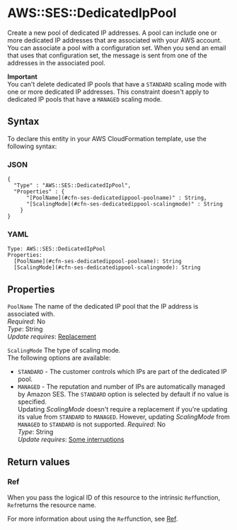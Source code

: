 # AWS::SES::DedicatedIpPool<a name="aws-resource-ses-dedicatedippool"></a>

Create a new pool of dedicated IP addresses\. A pool can include one or more dedicated IP addresses that are associated with your AWS account\. You can associate a pool with a configuration set\. When you send an email that uses that configuration set, the message is sent from one of the addresses in the associated pool\.

**Important**  
You can't delete dedicated IP pools that have a `STANDARD` scaling mode with one or more dedicated IP addresses\. This constraint doesn't apply to dedicated IP pools that have a `MANAGED` scaling mode\.

## Syntax<a name="aws-resource-ses-dedicatedippool-syntax"></a>

To declare this entity in your AWS CloudFormation template, use the following syntax:

### JSON<a name="aws-resource-ses-dedicatedippool-syntax.json"></a>

```
{
  "Type" : "AWS::SES::DedicatedIpPool",
  "Properties" : {
      "[PoolName](#cfn-ses-dedicatedippool-poolname)" : String,
      "[ScalingMode](#cfn-ses-dedicatedippool-scalingmode)" : String
    }
}
```

### YAML<a name="aws-resource-ses-dedicatedippool-syntax.yaml"></a>

```
Type: AWS::SES::DedicatedIpPool
Properties: 
  [PoolName](#cfn-ses-dedicatedippool-poolname): String
  [ScalingMode](#cfn-ses-dedicatedippool-scalingmode): String
```

## Properties<a name="aws-resource-ses-dedicatedippool-properties"></a>

`PoolName`  <a name="cfn-ses-dedicatedippool-poolname"></a>
The name of the dedicated IP pool that the IP address is associated with\.  
*Required*: No  
*Type*: String  
*Update requires*: [Replacement](https://docs.aws.amazon.com/AWSCloudFormation/latest/UserGuide/using-cfn-updating-stacks-update-behaviors.html#update-replacement)

`ScalingMode`  <a name="cfn-ses-dedicatedippool-scalingmode"></a>
The type of scaling mode\.  
The following options are available:  
+ `STANDARD` \- The customer controls which IPs are part of the dedicated IP pool\.
+ `MANAGED` \- The reputation and number of IPs are automatically managed by Amazon SES\.
The `STANDARD` option is selected by default if no value is specified\.  
Updating *ScalingMode* doesn't require a replacement if you're updating its value from `STANDARD` to `MANAGED`\. However, updating *ScalingMode* from `MANAGED` to `STANDARD` is not supported\.
*Required*: No  
*Type*: String  
*Update requires*: [Some interruptions](https://docs.aws.amazon.com/AWSCloudFormation/latest/UserGuide/using-cfn-updating-stacks-update-behaviors.html#update-some-interrupt)

## Return values<a name="aws-resource-ses-dedicatedippool-return-values"></a>

### Ref<a name="aws-resource-ses-dedicatedippool-return-values-ref"></a>

When you pass the logical ID of this resource to the intrinsic `Ref`function, `Ref`returns the resource name\.

For more information about using the `Ref`function, see [Ref](https://docs.aws.amazon.com/AWSCloudFormation/latest/UserGuide/intrinsic-function-reference-ref.html)\.